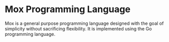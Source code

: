 # Mox Programming Language

Mox is a general purpose programming language designed with the goal of simplicity without sacrificing flexibility. It is implemented using the
Go programming language.

